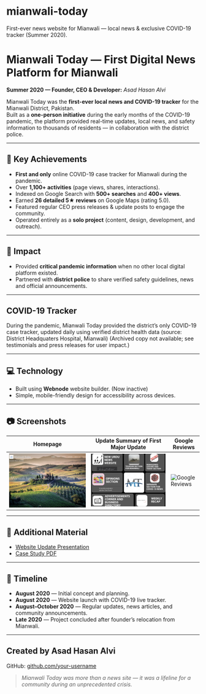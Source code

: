 # mianwali-today
First-ever news website for Mianwali — local news &amp; exclusive COVID-19 tracker (Summer 2020).

# Mianwali Today — First Digital News Platform for Mianwali

**Summer 2020 — Founder, CEO & Developer:** *Asad Hasan Alvi*

Mianwali Today was the **first-ever local news and COVID-19 tracker** for the Mianwali District, Pakistan.  
Built as a **one-person initiative** during the early months of the COVID-19 pandemic, the platform provided real-time updates, local news, and safety information to thousands of residents — in collaboration with the district police.

---

## 📌 Key Achievements

- **First and only** online COVID-19 case tracker for Mianwali during the pandemic.
- Over **1,100+ activities** (page views, shares, interactions).
- Indexed on Google Search with **500+ searches** and **400+ views**.
- Earned **26 detailed 5★ reviews** on Google Maps (rating 5.0).
- Featured regular CEO press releases & update posts to engage the community.
- Operated entirely as a **solo project** (content, design, development, and outreach).

---

## 📰 Impact

- Provided **critical pandemic information** when no other local digital platform existed.
- Partnered with **district police** to share verified safety guidelines, news and official announcements.
---

## COVID-19 Tracker

During the pandemic, Mianwali Today provided the district’s only COVID-19 case tracker, updated daily using verified district health data (source: District Headquaters Hospital, Mianwali)
(Archived copy not available; see testimonials and press releases for user impact.)

---

## 💻 Technology

- Built using **Webnode** website builder. (Now inactive)
- Simple, mobile-friendly design for accessibility across devices.

---

## 📷 Screenshots

| Homepage | Update Summary of First Major Update | Google Reviews |
|----------|-----------------|----------------|
| ![Homepage](screenshots/homepage.png) | ![Update Summary](screenshots/update-summary.png) | ![Google Reviews](screenshots/google-reviews.png) |

---

## 📄 Additional Material

- [Website Update Presentation](presentation/mianwali-update.pdf)
- [Case Study PDF](docs/mianwali-case-study.pdf)

---

## 📅 Timeline

- **August 2020** — Initial concept and planning.
- **August 2020** — Website launch with COVID-19 live tracker.
- **August–October 2020** — Regular updates, news articles, and community announcements.
- **Late 2020** — Project concluded after founder’s relocation from Mianwali.

---

## Created by Asad Hasan Alvi
GitHub: [github.com/your-username](https://github.com/asadhasanalvi)

> *Mianwali Today was more than a news site — it was a lifeline for a community during an unprecedented crisis.*
